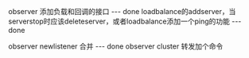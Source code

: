 observer 添加负载和回调的接口 	--- done
loadbalance的addserver，当serverstop时应该deleteserver，或者loadbalance添加一个ping的功能 	--- done


observer newlistener 合并 	--- done
observer cluster 转发加个命令